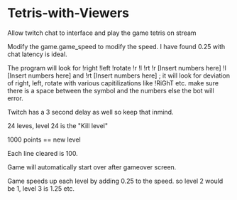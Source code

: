 # Tetris-with-Viewers
Allow twitch chat to interface and play the game tetris on stream

Modify the game.game_speed to modify the speed. I have found 0.25 with chat latency is ideal. 

The program will look for !right !left !rotate !r !l !rt !r [Insert numbers here] !l [Insert numbers here] and !rt [Insert numbers here] ; it will look for deviation of right, left, rotate with various capitilizations like !RiGhT etc. make sure there is a space between the symbol and the numbers else the bot will error. 

Twitch has a 3 second delay as well so keep that inmind. 

24 leves, level 24 is the "Kill level"

1000 points == new level

Each line cleared is 100. 

Game will automatically start over after gameover screen.

Game speeds up each level by adding 0.25 to the speed. so level 2 would be 1, level 3 is 1.25 etc. 
